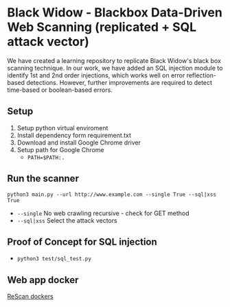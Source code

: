 # Black Widow - Blackbox Data-Driven Web Scanning (replicated + SQL attack vector)
We have created a learning repository to replicate Black Widow's black box scanning technique. In our work, we have added an SQL injection module to identify 1st and 2nd order injections, which works well on error reflection-based detections. However, further improvements are required to detect time-based or boolean-based errors.

## Setup 
1. Setup python virtual enviroment
2. Install dependency form requirement.txt
3. Download and install Google Chrome driver 
4. Setup path for Google Chrome
    - `PATH=$PATH:.`

## Run the scanner
`python3 main.py --url http://www.example.com --single True --sql|xss True`

- `--single` No web crawling recursive - check for GET method
- `--sql|xss` Select the attack vectors

## Proof of Concept for SQL injection
- `python3 test/sql_test.py`

## Web app docker 
[ReScan dockers](https://gitlab.com/kostasdrk/rescanApps/-/tree/main)